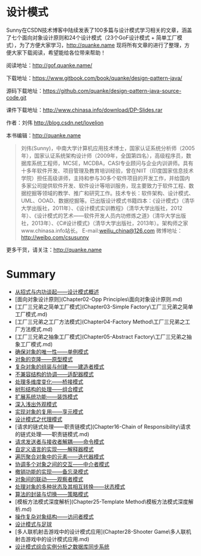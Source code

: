 # 设计模式

Sunny在CSDN技术博客中陆续发表了100多篇与设计模式学习相关的文章，涵盖了七个面向对象设计原则和24个设计模式（23个GoF设计模式 +  简单工厂模式），为了方便大家学习，http://quanke.name 现将所有文章的进行了整理，方便大家下载阅读，希望能给各位带来帮助！


阅读地址：http://gof.quanke.name/

下载地址：https://www.gitbook.com/book/quanke/design-pattern-java/

源码下载地址：https://github.com/quanke/design-pattern-java-source-code.git

课件下载地址：http://www.chinasa.info/download/DP-Slides.rar

作者：刘伟  http://blog.csdn.net/lovelion

本书编辑：http://quanke.name

> 刘伟(Sunny)，中南大学计算机应用技术博士，国家认证系统分析师（2005年），国家认证系统架构设计师（2009年，全国第四名），高级程序员，数据库系统工程师，MCSE，MCDBA，CASI专业顾问与企业内训讲师。具有十多年软件开发、项目管理及教育培训经验，曾在NIIT（印度国家信息技术学院）担任高级讲师，主持和参与30多个软件项目的开发工作，并给国内多家公司提供软件开发、软件设计等培训服务，现主要致力于软件工程、数据挖掘等领域的教学、推广和研究工作。技术专长：软件架构、设计模式、UML、OOAD、数据挖掘等。已出版设计模式书籍四本：《设计模式》（清华大学出版社，2011年）、《设计模式实训教程》（清华大学出版社，2012年）、《设计模式的艺术——软件开发人员内功修炼之道》（清华大学出版社，2013年）、《C#设计模式》（清华大学出版社，2013年）。架构师之家www.chinasa.info站长。
E-mail:weiliu_china@126.com
微博地址：http://weibo.com/csusunny


更多干货，请关注：http://quanke.name

# Summary

* [从招式与内功谈起——设计模式概述](Chapter01-Overview\从招式与内功谈起——设计模式概述.md)
* [面向对象设计原则](Chapter02-Opp Principles\面向对象设计原则.md)
* [工厂三兄弟之简单工厂模式](Chapter03-Simple Factory\工厂三兄弟之简单工厂模式.md)
* [工厂三兄弟之工厂方法模式](Chapter04-Factory Method\工厂三兄弟之工厂方法模式.md)
* [工厂三兄弟之抽象工厂模式](Chapter05-Abstract Factory\工厂三兄弟之抽象工厂模式.md)
* [确保对象的唯一性——单例模式](Chapter06-Singleton\确保对象的唯一性——单例模式.md)
* [对象的克隆——原型模式](Chapter07-Prototype\对象的克隆——原型模式.md)
* [复杂对象的组装与创建——建造者模式](Chapter08-Builder\复杂对象的组装与创建——建造者模式.md)
* [不兼容结构的协调——适配器模式](Chapter09-Adapter\不兼容结构的协调——适配器模式.md)
* [处理多维度变化——桥接模式](Chapter10-Bridge\处理多维度变化——桥接模式.md)
* [树形结构的处理——组合模式](Chapter11-Composite\树形结构的处理——组合模式.md)
* [扩展系统功能——装饰模式](Chapter12-Decorator\扩展系统功能——装饰模式.md)
* [深入浅出外观模式](Chapter13-Facade\深入浅出外观模式.md)
* [实现对象的复用——享元模式](Chapter14-Flyweight\实现对象的复用——享元模式.md)
* [设计模式之代理模式](Chapter15-Proxy\设计模式之代理模式.md)
* [请求的链式处理——职责链模式](Chapter16-Chain of Responsibility\请求的链式处理——职责链模式.md)
* [请求发送者与接收者解耦——命令模式](Chapter17-Command\请求发送者与接收者解耦——命令模式.md)
* [自定义语言的实现——解释器模式](Chapter18-Interpreter\自定义语言的实现——解释器模式.md)
* [遍历聚合对象中的元素——迭代器模式](Chapter19-Iterator\遍历聚合对象中的元素——迭代器模式.md)
* [协调多个对象之间的交互——中介者模式](Chapter20-Mediator\协调多个对象之间的交互——中介者模式.md)
* [撤销功能的实现——备忘录模式](Chapter21-Memonto\撤销功能的实现——备忘录模式.md)
* [对象间的联动——观察者模式](Chapter22-Observer\对象间的联动——观察者模式.md)
* [处理对象的多种状态及其相互转换——状态模式](Chapter23-State\处理对象的多种状态及其相互转换——状态模式.md)
* [算法的封装与切换——策略模式](Chapter24-Strategy\算法的封装与切换——策略模式.md)
* [模板方法模式深度解析](Chapter25-Template Method\模板方法模式深度解析.md)
* [操作复杂对象结构——访问者模式](Chapter26-Visitor\操作复杂对象结构——访问者模式.md)
* [设计模式与足球](Chapter27-Football\设计模式与足球.md)
* [多人联机射击游戏中的设计模式应用](Chapter28-Shooter Game\多人联机射击游戏中的设计模式应用.md)
* [设计模式综合实例分析之数据库同步系统](Chapter29-Database\设计模式综合实例分析之数据库同步系统.md)
